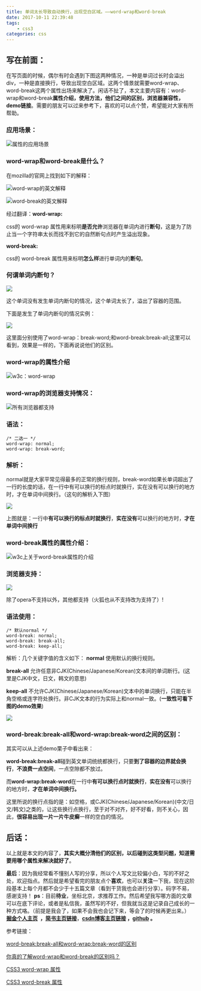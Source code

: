 ```yaml
---
title: 单词太长导致自动换行，出现空白区域。——word-wrap和word-break
date: 2017-10-11 22:39:48
tags:
    - css3
categories: css
---
```

写在前面：
---
在写页面的时候，偶尔有时会遇到下图这两种情况，一种是单词过长时会溢出div，一种是直接换行，导致出现空白区域。这两个情景就需要word-wrap、word-break这两个属性出场来解决了。闲话不扯了，本文主要内容有：word-wrap和word-break**属性介绍，使用方法，他们之间的区别，浏览器兼容性，demo链接**。需要的朋友可以过来参考下，喜欢的可以点个赞，希望能对大家有所帮助。

### 应用场景：

![属性的应用场景](https://dn-mhke0kuv.qbox.me/7681b3ea25f4259b7599)

### word-wrap和word-break是什么？

在mozilla的官网上找到如下的解释：

![word-wrap的英文解释](https://dn-mhke0kuv.qbox.me/cd518bb76aa131d9800c)

![word-break的英文解释](https://dn-mhke0kuv.qbox.me/01c76f87a127eb7b25fd)

经过翻译：**word-wrap:**

css的 word-wrap 属性用来标明**是否允许**浏览器在单词内进行**断句**，这是为了防止当一个字符串太长而找不到它的自然断句点时产生溢出现象。

**word-break:**

css的 word-break 属性用来标明**怎么样**进行单词内的**断句**。

### 何谓单词内断句？

![](https://dn-mhke0kuv.qbox.me/619c1577018279a50a70)

这个单词没有发生单词内断句的情况，这个单词太长了，溢出了容器的范围。

下面是发生了单词内断句的情况实例：

![](https://dn-mhke0kuv.qbox.me/3f3a3b26f2b49ab81aa3)

这里面分别使用了word-wrap：break-word;和word-break:break-all;这里可以看到，效果是一样的，下面再说说他们的区别。

### word-wrap的属性介绍


![w3c：word-wrap](https://dn-mhke0kuv.qbox.me/b55595378c65b88dc2b9)

### word-wrap的浏览器支持情况：

![所有浏览器都支持](https://dn-mhke0kuv.qbox.me/e701f4d37b0015b5538e)

### 语法：

```
/* 二选一 */
word-wrap: normal;
word-wrap: break-word;
```

### 解析：

normal就是大家平常见得最多的正常的换行规则，break-word如果长单词超出了一行的长度的话，在一行中有可以换行的标点时就换行，实在没有可以换行的地方时，才在单词中间换行。（这句的解析入下图）



![](https://dn-mhke0kuv.qbox.me/eeea7fe4114814f3b60a)


上图就是：一行中**有可以换行的标点时就换行**，**实在没有**可以换行的地方时，**才在单词中间换行**



### word-break属性的属性介绍：

![w3c上关于word-break属性的介绍](https://dn-mhke0kuv.qbox.me/29d4016953d5b7e462a2)

### 浏览器支持：
![](https://dn-mhke0kuv.qbox.me/c36fd784b852063b1144)

除了opera不支持以外，其他都支持（火狐也从不支持改为支持了）!

### 语法使用：
````
/* 默认normal */
word-break: normal;
word-break: break-all;
word-break: keep-all;
````
解析：几个关键字值的含义如下：
**normal**
    使用默认的换行规则。

**break-all**
    允许任意非CJK(Chinese/Japanese/Korean)文本间的单词断行。(这里是CJK中文，日文，韩文的意思)

**keep-all**
不允许CJK(Chinese/Japanese/Korean)文本中的单词换行，只能在半角空格或连字符处换行。非CJK文本的行为实际上和normal一致。(**一致性可看下图的demo效果**)

![](https://dn-mhke0kuv.qbox.me/3af903320a9cac09f9d5)

### word-break:break-all和word-wrap:break-word之间的区别：

其实可以从上述demo栗子中看出来：

**word-break:break-all**碰到英文单词统统都换行，只要**到了容器的边界就会换行**，**不浪费一点空间**，一点空隙都不放过。

而**word-wrap:break-word**在一行中**有可以换行点时就换行**，**实在没有**可以换行的地方时，**才在单词中间换行。**


这里所说的换行点指的是：如空格，或CJK(Chinese/Japanese/Korean)(中文/日文/韩文)之类的，让这些换行点换行，至于对不对齐，好不好看，则不关心，因此，**很容易出现一片一片牛皮癣**一样的空白的情况。

后话：
---

以上就是本文的内容了，**其实大概分清他们的区别，以后碰到这类型问题，知道需要用哪个属性来解决就好了**。

**最后**：因为我经常看不懂别人写的分享，所以个人写文比较偏小白，写的不好之处，欢迎指点。然后就是希望看完的朋友点个**喜欢**，也可以**关注**一下我，现在这阶段基本上每个月都不会少于十五篇文章（看到干货我也会进行分享）。码字不易，感谢支持！
**ps**：目前**待业**，坐标北京，求推荐工作。然后希望我写哪方面的文章可以在底下评论，或者是私信我，虽然写的不好，但我就当这是记录自己成长的一种方式咯。（前提是我会了，如果不会我也会记下来，等会了的时候再更出来。）
[](http://www.jianshu.com/u/8d1dd8c80f06)**[掘金个人主页](https://juejin.im/user/58714f0eb123db4a2eb95372)  ，**[**简书主页链接**](http://www.jianshu.com/u/8d1dd8c80f06)，**[csdn博客主页链接](http://blog.csdn.net/OBKoro1?skin=dark1) ，[github](https://github.com/OBKoro1) 。**


参考链接：

[word-break:break-all和word-wrap:break-word的区别](http://www.zhangxinxu.com/wordpress/2015/11/diff-word-break-break-all-word-wrap-break-word/)

[你真的了解word-wrap和word-break的区别吗？](http://www.cnblogs.com/2050/archive/2012/08/10/2632256.html)

[CSS3 word-wrap 属性](http://www.w3school.com.cn/cssref/pr_word-wrap.asp)

[CSS3 word-break 属性](http://www.w3school.com.cn/cssref/pr_word-break.asp)